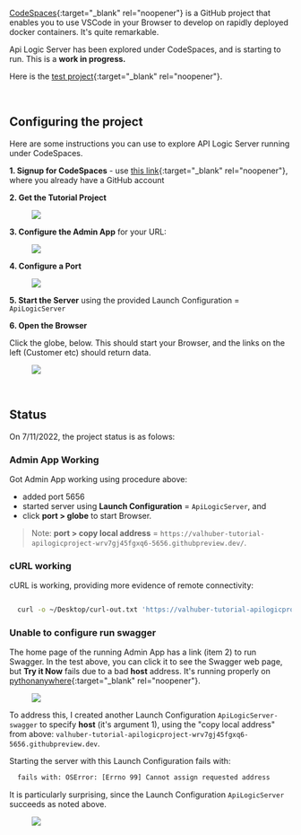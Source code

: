 [CodeSpaces](https://github.com/features/codespaces){:target="_blank" rel="noopener"} is a GitHub project that enables you to use VSCode in your Browser to develop on rapidly deployed docker containers.  It's quite remarkable.  

Api Logic Server has been explored under CodeSpaces, and is starting to run.  This is a __work in progress.__

Here is the [test project](https://github.com/valhuber/Tutorial-ApiLogicProject#readme){:target="_blank" rel="noopener"}.

&nbsp;

## Configuring the project

Here are some instructions you can use to explore API Logic Server running under CodeSpaces.

__1. Signup for CodeSpaces__ - use [this link](https://github.com/features/codespaces/signup){:target="_blank" rel="noopener"}, where you already have a GitHub account

__2. Get the Tutorial Project__

<figure><img src="https://github.com/valhuber/apilogicserver/wiki/images/git-codespaces/open-tutorial-repo.png
?raw=true"></figure> 


__3. Configure the Admin App__ for your URL:

<figure><img src="https://github.com/valhuber/apilogicserver/wiki/images/git-codespaces/configure-admin.png?raw=true"></figure>

__4. Configure a Port__

<figure><img src="https://github.com/valhuber/apilogicserver/wiki/images/git-codespaces/create-port.png?raw=true"></figure>

__5. Start the Server__ using the provided Launch Configuration = `ApiLogicServer`


__6. Open the Browser__

Click the globe, below.  This should start your Browser, and the links on the left (Customer etc) should return data.

<figure><img src="https://github.com/valhuber/apilogicserver/wiki/images/git-codespaces/open-port.png?raw=true"></figure>


&nbsp;

## Status

On 7/11/2022, the project status is as folows:

### Admin App Working

Got Admin App working using procedure above:

* added port 5656
* started server using __Launch Configuration__ = `ApiLogicServer`, and 
* click __port > globe__ to start Browser.

> Note: __port > copy local address__ = `https://valhuber-tutorial-apilogicproject-wrv7gj45fgxq6-5656.githubpreview.dev/`.

### cURL working

cURL is working, providing more evidence of remote connectivity:


```bash

  curl -o ~/Desktop/curl-out.txt 'https://valhuber-tutorial-apilogicproject-wrv7gj45fgxq6-5656.githubpreview.dev/api/OrderDetail/1040?include=Product,Order&page[limit]=1' --globoff -H 'User-Agent: Mozilla/5.0 (Macintosh; Intel Mac OS X 10.15; rv:102.0) Gecko/20100101 Firefox/102.0' -H 'Accept: application/json' -H 'Accept-Language: en-US,en;q=0.5'  -H 'Referer: https://valhuber-tutorial-apilogicproject-wrv7gj45fgxq6-5656.githubpreview.dev/admin-app/index.html' -H 'authorization: Bearer xxxx' -H 'Connection: keep-alive' -H 'Sec-Fetch-Dest: empty' -H 'Sec-Fetch-Mode: cors' -H 'Sec-Fetch-Site: same-origin'
```


### Unable to configure run swagger

The home page of the running Admin App has a link (item 2) to run Swagger.  In the test above, you can click it to see the Swagger web page, but __Try it Now__ fails due to a bad __host__ address.  It's running properly on [pythonanywhere](http://apilogicserver.pythonanywhere.com/admin-app/index.html){:target="_blank" rel="noopener"}.

<figure><img src="https://github.com/valhuber/apilogicserver/wiki/images/git-codespaces/invalid-host.png?raw=true"></figure>

To address this, I created another Launch Configuration `ApiLogicServer-swagger` to specify __host__  (it's argument 1), using the "copy local address" from above: `valhuber-tutorial-apilogicproject-wrv7gj45fgxq6-5656.githubpreview.dev`.

Starting the server with this Launch Configuration fails with:

```bash
  fails with: OSError: [Errno 99] Cannot assign requested address 
```

It is particularly surprising, since the Launch Configuration `ApiLogicServer` succeeds as noted above.

<figure><img src="https://github.com/valhuber/apilogicserver/wiki/images/git-codespaces/cannot-assign-server.png?raw=true"></figure>
